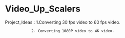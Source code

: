 # Video_Up_Scalers
Project_Ideas : 1.Converting 30 fps video to 60 fps video.

                2. Converting 1080P video to 4K video.
